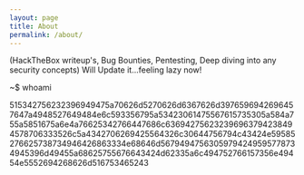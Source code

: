 ```yaml
---
layout: page
title: About
permalink: /about/
---
```


(HackTheBox writeup's, Bug Bounties, Pentesting, Deep diving into any security concepts)
Will Update it...feeling lazy now!

~$ whoami

515342756232396949475a70626d5270626d6367626d3976596942696457647a4948527649484e6c593356795a53423061475567615735305a584a755a5851675a6e4a76625342766447686c636942756232396963794238494578706333526c5a4342706269425564326c30644756794c43424e59585276625738734946426863334e68646d56794947563059794249595778734945396d49455a68625755676643424d62335a6c494752766157356e49454e5552694268626d516753465243